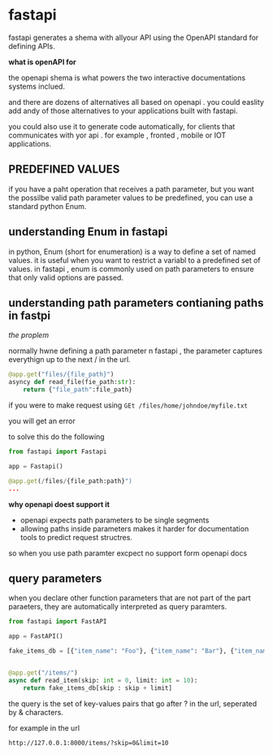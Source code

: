# fastapi

fastapi generates a shema with allyour API using the OpenAPI standard for defining APIs.

**what is openAPI for**

the openapi shema is what powers the two interactive documentations systems inclued. 

and there are dozens of alternatives all based on openapi . you could easlity add andy of those alternatives to your applications built with fastapi. 

you could also use it to generate code automatically, for clients that communicates with yor api . for example , fronted , mobile or IOT applications. 

## PREDEFINED VALUES 

if you have a paht operation that receives a path parameter, but you want the possilbe valid path parameter values to be predefined, you can use a standard python Enum. 


## understanding Enum in fastapi 

in python, Enum (short for enumeration) is a way to define a set of named values. it is useful when you want to restrict a variabl to a predefined set of values. in fastapi , enum is commonly used on path parameters to ensure that only valid options are passed. 

## understanding path parameters contianing paths in fastpi 

*the proplem*

normally hwne defining a path parameter n fastapi , the parameter captures everythign up to the next / in the url. 

```py
@app.get("files/{file_path}")
asyncy def read_file(fie_path:str):
    return {"file_path":file_path}
```
if you were to make request using `GEt /files/home/johndoe/myfile.txt`

you will get an error 

to solve this do the following 

```py
from fastapi import Fastapi

app = Fastapi()

@app.get(/files/{file_path:path}")
...
```

**why openapi doest support it**
- openapi expects path parameters to be single segments 
- allowing paths inside parameters makes it harder for documentation tools to predict request structres. 

so when you use path paramter excpect no support form openapi docs


## query parameters 


when you declare other function parameters that are not part of the part paraeters, they are automatically interpreted as query paramters.



```py
from fastapi import FastAPI

app = FastAPI()

fake_items_db = [{"item_name": "Foo"}, {"item_name": "Bar"}, {"item_name": "Baz"}]


@app.get("/items/")
async def read_item(skip: int = 0, limit: int = 10):
    return fake_items_db[skip : skip + limit]

```
the query is the set of key-values pairs that go after ? in the url, seperated by & characters. 

for example in the url 

`http://127.0.0.1:8000/items/?skip=0&limit=10`


